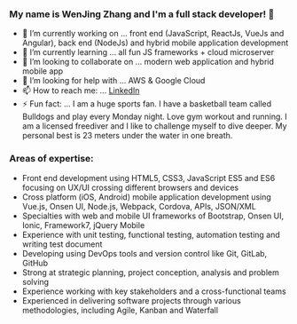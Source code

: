 ### My name is WenJing Zhang and I'm a full stack developer! 👋

<!--
**wesson818/wesson818** is a ✨ _special_ ✨ repository because its `README.md` (this file) appears on your GitHub profile.

Here are some ideas to get you started:
-->

- 🔭 I’m currently working on ... front end (JavaScript, ReactJs, VueJs and Angular), back end (NodeJs) and hybrid mobile application development
- 🌱 I’m currently learning ... all fun JS frameworks + cloud microserver 
- 👯 I’m looking to collaborate on ... modern web application and hybrid mobile app
- 🤔 I’m looking for help with ... AWS & Google Cloud
- 📫 How to reach me: ... [LinkedIn](https://www.linkedin.com/in/wen818/)
- ⚡ Fun fact: ... I am a huge sports fan. I have a basketball team called Bulldogs and play every Monday night. Love gym workout and running. I am a licensed freediver and I like to challenge myself to dive deeper. My personal best is 23 meters under the water in one breath. 

### Areas of expertise:
- Front end development using HTML5, CSS3, JavaScript ES5 and ES6 focusing on UX/UI crossing different browsers and devices
- Cross platform (iOS, Android) mobile application development using Vue.js, Onsen UI, Node.js, Webpack, Cordova, APIs, JSON/XML
- Specialties with web and mobile UI frameworks of Bootstrap, Onsen UI, Ionic, Framework7, jQuery Mobile
- Experience with unit testing, functional testing, automation testing and writing test document
- Developing using DevOps tools and version control like Git, GitLab, GitHub
- Strong at strategic planning, project conception, analysis and problem solving
- Experience working with key stakeholders and a cross-functional teams
- Experienced in delivering software projects through various methodologies, including Agile, Kanban and Waterfall

